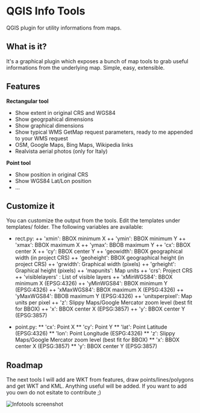 QGIS Info Tools
=========

QGIS plugin for utility informations from maps. 

What is it?
-----------

It's a graphical plugin which exposes a bunch of map tools to grab useful informations from the underlying map. Simple, easy, extensible.

Features
--------

**Rectangular tool**

  * Show extent in original CRS and WGS84
  * Show geogrpahical dimensions
  * Show graphical dimensions
  * Show typical WMS GetMap request parameters, ready to me appended to your WMS request
  * OSM, Google Maps, Bing Maps, Wikipedia links
  * Realvista aerial photos (only for Italy)

**Point tool**

  * Show position in original CRS
  * Show WGS84 Lat/Lon position
  * ...
  
Customize it
------------
You can customize the output from the tools. Edit the templates under templates/ folder.
The following variables are available:

  * rect.py:
  ++ 'xmin': BBOX minimum X
  ++ 'ymin': BBOX minimum Y
  ++ 'xmax': BBOX maximum X
  ++ 'ymax': BBOB maximum Y
  ++ 'cx': BBOX center X
  ++ 'cy': BBOX center Y
  ++ 'geowidth': BBOX geographical width (in project CRS)
  ++ 'geoheight': BBOX geographical height (in project CRS)
  ++ 'grwidth':  Graphical width (pixels)
  ++ 'grheight': Graphical height (pixels)
  ++ 'mapunits': Map units
  ++ 'crs': Project CRS
  ++ 'visiblelayers' : List of visible layers
  ++ 'xMinWGS84': BBOX minimum X (EPSG:4326)
  ++ 'yMinWGS84': BBOX minimum Y (EPSG:4326)
  ++ 'xMaxWGS84': BBOX maximum X (EPSG:4326)
  ++ 'yMaxWGS84': BBOB maximum Y (EPSG:4326)
  ++ 'unitsperpixel': Map units per pixel
  ++ 'z': Slippy Maps/Google Mercator zoom level (best fit for BBOX)
  ++ 'x': BBOX center X (EPSG:3857)
  ++ 'y': BBOX center Y (EPSG:3857)
  
  * point.py:
  ** 'cx': Point X
  ** 'cy': Point Y 
  ** 'lat': Point Latitude (EPSG:4326)
  ** 'lon': Point Longitude (ESPG:4326)
  ** 'z': Slippy Maps/Google Mercator zoom level (best fit for BBOX)
  ** 'x': BBOX center X (EPSG:3857)
  ** 'y': BBOX center Y (EPSG:3857)

Roadmap
-------

The next tools I will add are WKT from features, draw points/lines/polygons and get WKT and KML.
Anything useful will be added. If you want to add you own do not esitate to contribute ;)

![Infotools screenshot](https://raw.github.com/giohappy/files/master/infotools1.png)
